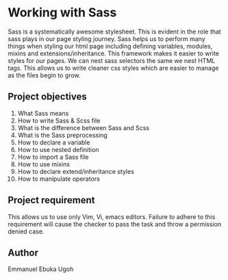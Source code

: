 # Working with Sass
Sass is a systematically awesome stylesheet. This is evident in the role that sass plays in our page styling journey. Sass helps us to perform many things when styling our html page including defining variables, modules, mixins and extensions/inheritance. This framework makes it easier to write styles for our pages. We can nest sass selectors the same we nest HTML tags. This allows us to write cleaner css styles which are easier to manage as the files begin to grow.

## Project objectives
1. What Sass means
2. How to write Sass & Scss file
3. What is the difference between Sass and Scss
4. What is the Sass preprocessing
5. How to declare a variable
6. How to use nested definition
7. How to import a Sass file
8. How to use mixins
9. How to declare extend/inheritance styles
10. How to manipulate operators

## Project requirement
This allows us to use only Vim, Vi, emacs editors. Failure to adhere to this requirement will cause the checker to pass the task and throw a permission denied case.

## Author
Emmanuel Ebuka Ugoh
